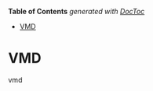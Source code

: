 <!-- START doctoc generated TOC please keep comment here to allow auto update -->
<!-- DON'T EDIT THIS SECTION, INSTEAD RE-RUN doctoc TO UPDATE -->
**Table of Contents**  *generated with [DocToc](https://github.com/thlorenz/doctoc)*

- [VMD](#vmd)

<!-- END doctoc generated TOC please keep comment here to allow auto update -->

# VMD

vmd